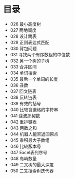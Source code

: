 # 目录
* 026 最小高度树
* 027 两地调度
* 028 设计跳表
* 029 正则表达式匹配
* 030 背包问题
* 031 寻找两个有序数组的中位数
* 032 另一个树的子树
* 033 合并区间
* 034 单词搜索
* 035 最后一个单词的长度
* 036 丑数
* 037 回文链表
* 038 反转链表
* 039 有效的括号
* 040 比较含退格的字符串
* 041 斐波那契数
* 042 重排链表
* 043 两数之和
* 044 机器人能否返回原点
* 045 乘积最大子数组
* 046 比较版本号
* 047 Excel表列序号
* 048 岛屿数量
* 049 二叉树的最大深度
* 050 二叉搜索树迭代器